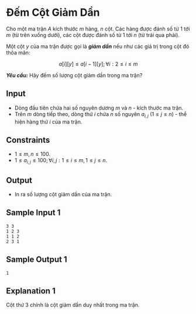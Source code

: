 # Đếm Cột Giảm Dần

Cho một ma trận $A$ kích thước $m$ hàng, $n$ cột. Các hàng được đánh số từ $1$ tới $m$ (từ trên xuống dưới), các cột được đánh số từ $1$ tới $n$ (từ trái qua phải). 

Một cột $y$ của ma trận được gọi là ***giảm dần*** nếu như các giá trị trong cột đó thỏa mãn: 

$$a[i][y] \le a[i - 1][y]; \forall i: 2 \le i \le m$$

***Yêu cầu:*** Hãy đếm số lượng cột giảm dần trong ma trận?

## Input

- Dòng đầu tiên chứa hai số nguyên dương $m$ và $n$ - kích thước ma trận.
- Trên $m$ dòng tiếp theo, dòng thứ $i$ chứa $n$ số nguyên $a_{i, j} \ (1 \le j \le n)$ - thể hiện hàng thứ $i$ của ma trận.

## Constraints

- $1 \le m, n \le 100$.
- $1 \le a_{i, j} \le 100; \forall i, j: 1 \le i \le m, 1 \le j \le n$.

## Output

- In ra số lượng cột giảm dần của ma trận.

## Sample Input 1

```
3 3
1 2 3
1 1 2
2 3 1
```

## Sample Output 1

```
1
```

## Explanation 1

Cột thứ $3$ chính là cột giảm dần duy nhất trong ma trận.

